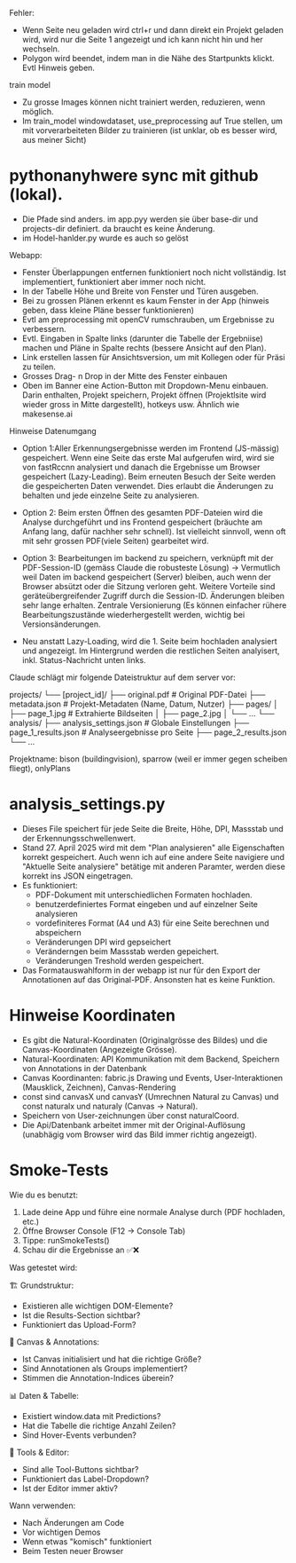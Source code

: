 Fehler:
- Wenn Seite neu geladen wird ctrl+r und dann direkt ein Projekt geladen wird, wird nur die Seite 1 angezeigt und ich kann nicht hin und her wechseln.
- Polygon wird beendet, indem man in die Nähe des Startpunkts klickt. Evtl Hinweis geben.

train model
- Zu grosse Images können nicht trainiert werden, reduzieren, wenn möglich.
- Im train_model windowdataset, use_preprocessing auf True stellen, um mit vorverarbeiteten Bilder zu trainieren (ist unklar, ob es besser wird, aus meiner Sicht)



# pythonanyhwere sync mit github (lokal).
- Die Pfade sind anders. im app.pyy werden sie über base-dir und projects-dir definiert. da braucht es keine Änderung. 
- im Hodel-hanlder.py wurde es auch so gelöst


Webapp:
- Fenster Überlappungen entfernen funktioniert noch nicht vollständig. Ist implementiert, funktioniert aber immer noch nicht. 
- In der Tabelle Höhe und Breite von Fenster und Türen ausgeben.
- Bei zu grossen Plänen erkennt es kaum Fenster in der App (hinweis geben, dass kleine Pläne besser funktionieren)
- Evtl am preprocessing mit openCV rumschrauben, um Ergebnisse zu verbessern.
- Evtl. Eingaben in Spalte links (darunter die Tabelle der Ergebniise) machen und Pläne in Spalte rechts (bessere Ansicht auf den Plan).
- Link erstellen lassen für Ansichtsversion, um mit Kollegen oder für Präsi zu teilen.
- Grosses Drag- n Drop in der Mitte des Fenster einbauen
- Oben im Banner eine Action-Button mit Dropdown-Menu einbauen. Darin enthalten, Projekt speichern, Projekt öffnen (Projektlsite wird wieder gross in Mitte dargestellt), hotkeys usw. Ähnlich wie makesense.ai

Hinweise Datenumgang
- Option 1:Aller Erkennungsergebnisse werden im Frontend (JS-mässig) gespeichert. Wenn eine Seite das erste Mal aufgerufen wird, wird sie von fastRccnn analysiert und danach die Ergebnisse um Browser gespeichert (Lazy-Leading). Beim erneuten Besuch der Seite werden die gespeicherten Daten verwendet. Dies erlaubt die Änderungen zu behalten und jede einzelne Seite zu analysieren. 
- Option 2: Beim ersten Öffnen des gesamten PDF-Dateien wird die Analyse durchgeführt und ins Frontend gespeichert (bräuchte am Anfang lang, dafür nachher sehr schnell). Ist vielleicht sinnvoll, wenn oft mit sehr grossen PDF(viele Seiten) gearbeitet wird.
- Option 3: Bearbeitungen im backend zu speichern, verknüpft mit der PDF-Session-ID (gemäss Claude die robusteste Lösung) -> Vermutlich weil Daten im backend gespeichert (Server) bleiben, auch wenn der Browser absützt oder die Sitzung verloren geht. Weitere Vorteile sind geräteübergreifender Zugriff durch die Session-ID. Änderungen bleiben sehr lange erhalten. Zentrale Versionierung (Es können einfacher rühere Bearbeitungszustände wiederhergestellt werden, wichtig bei Versionsänderungen.

- Neu anstatt Lazy-Loading, wird die 1. Seite beim hochladen analysiert und angezeigt. Im Hintergrund werden die restlichen Seiten analyisert, inkl. Status-Nachricht unten links.

Claude schlägt mir folgende Dateistruktur auf dem server vor:

projects/
  └── [project_id]/
      ├── original.pdf                 # Original PDF-Datei
      ├── metadata.json                # Projekt-Metadaten (Name, Datum, Nutzer)
      ├── pages/
      │   ├── page_1.jpg               # Extrahierte Bildseiten
      │   ├── page_2.jpg
      │   └── ...
      └── analysis/
          ├── analysis_settings.json   # Globale Einstellungen
          ├── page_1_results.json      # Analyseergebnisse pro Seite
          ├── page_2_results.json
          └── ...


Projektname: bison (buildingvision), sparrow (weil er immer gegen scheiben fliegt), onlyPlans


# analysis_settings.py
- Dieses File speichert für jede Seite die Breite, Höhe, DPI, Massstab und der Erkennungsschwellenwert.
- Stand 27. April 2025 wird mit dem "Plan analysieren" alle Eigenschaften korrekt gespeichert. Auch wenn ich auf eine andere Seite navigiere und "Aktuelle Seite analysiere" betätige mit anderen Paramter, werden diese korrekt ins JSON eingetragen. 
- Es funktioniert:
    - PDF-Dokument mit unterschiedlichen Formaten hochladen.
    - benutzerdefiniertes Format eingeben und auf einzelner Seite analysieren
    - vordefiniteres Format (A4 und A3) für eine Seite berechnen und abspeichern
    - Veränderungen DPI wird gepseichert
    - Veränderngen beim Massstab werden gepeichert.
    - Veränderungen Treshold werden gespeichert.
- Das Formatauswahlform in der webapp ist nur für den Export der Annotationen auf das Original-PDF. Ansonsten hat es keine Funktion.



# Hinweise Koordinaten
- Es gibt die Natural-Koordinaten (Originalgrösse des Bildes) und die Canvas-Koordinaten (Angezeigte Grösse).
- Natural-Koordinaten: API Kommunikation mit dem Backend, Speichern von Annotations in der Datenbank
- Canvas Koordinanten: fabric.js Drawing und Events, User-Interaktionen (Mausklick, Zeichnen), Canvas-Rendering
- const sind canvasX und canvasY (Umrechnen Natural zu Canvas) und const naturalx und naturaly (Canvas -> Natural). 
- Speichern von User-zeichnungen über const naturalCoord. 
- Die Api/Datenbank arbeitet immer mit der Original-Auflösung (unabhägig vom Browser wird das Bild immer richtig angezeigt). 


# Smoke-Tests
Wie du es benutzt:

  1. Lade deine App und führe eine normale Analyse durch (PDF hochladen, etc.)
  2. Öffne Browser Console (F12 → Console Tab)
  3. Tippe: runSmokeTests()
  4. Schau dir die Ergebnisse an ✅❌

  Was getestet wird:

  🏗️ Grundstruktur:

  - Existieren alle wichtigen DOM-Elemente?
  - Ist die Results-Section sichtbar?
  - Funktioniert das Upload-Form?

  🎨 Canvas & Annotations:

  - Ist Canvas initialisiert und hat die richtige Größe?
  - Sind Annotationen als Groups implementiert?
  - Stimmen die Annotation-Indices überein?

  📊 Daten & Tabelle:

  - Existiert window.data mit Predictions?
  - Hat die Tabelle die richtige Anzahl Zeilen?
  - Sind Hover-Events verbunden?

  🔧 Tools & Editor:

  - Sind alle Tool-Buttons sichtbar?
  - Funktioniert das Label-Dropdown?
  - Ist der Editor immer aktiv?

Wann verwenden:

  - Nach Änderungen am Code
  - Vor wichtigen Demos
  - Wenn etwas "komisch" funktioniert
  - Beim Testen neuer Browser




